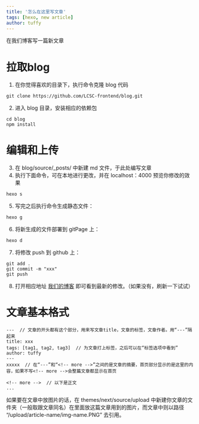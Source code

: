 ```yaml
---
title: '怎么在这里写文章'
tags: [hexo, new article]
author: tuffy
---
```

在我们博客写一篇新文章

<!-- more -->

# 拉取blog

1. 在你觉得喜欢的目录下，执行命令克隆 blog 代码
```
git clone https://github.com/LCSC-frontend/blog.git
```
2. 进入 blog 目录，安装相应的依赖包
```
cd blog
npm install
```

# 编辑和上传

3. 在 blog/source/_posts/ 中新建 md 文件，于此处编写文章
4. 执行下面命令，可在本地进行更改，并在 localhost：4000 预览你修改的效果
```
hexo s
```
5. 写完之后执行命令生成静态文件：
```
hexo g
```
6. 将新生成的文件部署到 gitPage 上：
```
hexo d
```
7. 将修改 push 到 github 上：
```
git add .
git commit -m "xxx"
git push
```
8. 打开相应地址 [我们的博客](https://lcsc-frontend.github.io/) 即可看到最新的修改。（如果没有，刷新一下试试）

# 文章基本格式
```
---  // 文章的开头都有这个部分，用来写文章title，文章的标签，文章作者。用“---”隔起来
title: xxx
tags: [tag1, tag2, tag3]  // 为文章打上标签，之后可以在“标签选项中看到”
author: tuffy
---
xxxxx  // 在“---”和“<!-- more -->”之间的是文章的摘要，首页部分显示的是这里的内容，如果不写<!-- more -->会整篇文章都显示在首页

<!-- more -->  // 以下是正文
...
```
如果要在文章中放图片的话，在 themes/next/source/upload 中新建你文章的文件夹（一般取跟文章同名）在里面放这篇文章用到的图片，而文章中则以路径 “/upload/article-name/img-name.PNG” 去引用。


